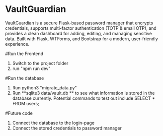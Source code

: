 # VaultGuardian
VaultGuardian is a secure Flask-based password manager that encrypts credentials, supports multi-factor authentication (TOTP &amp; email OTP), and provides a clean dashboard for adding, editing, and managing sensitive data. Built with Flask, WTForms, and Bootstrap for a modern, user-friendly experience.

#Run the Frontend 
1. Switch to the project folder
2. run "npm run dev"

#Run the database 
1. Run python3 "migrate_data.py" 
2. Run **sqlite3 data/vault.db ** to see what information is stored in the database currently. Potential commands to test out include SELECT * FROM users;


#Future code 
1. Connect the database to the login-page
2. Connect the stored credentials to password manager 

